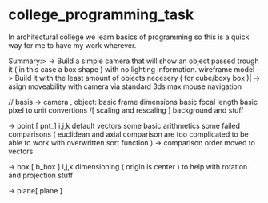 # college_programming_task
In architectural college we learn basics of programming so this is a quick way for me to have my work wherever.


Summary:>
  -> Build a simple camera that will show an object passed trough it ( in this case a box shape ) with no lighting information. wireframe model
  -> Build it with the least amount of objects necesery ( for cube/boxy box )|
  -> asign moveability with camera via standard 3ds max mouse navigation


// basis
  -> camera , object:
    basic frame dimensions 
    basic focal length
    basic pixel to unit convertions /[ scaling and rescaling ]
    background and stuff
   
  -> point [ pnt_]
    i,j,k default vectors
    some basic arithmetics
    some failed comparisons ( euclidean and axial comparison are too complicated to be able to work with overwritten sort function )
    -> comparison order moved to vectors

  -> box [ b_box ]
    i,j,k dimensioning ( origin is center ) to help with rotation and projection stuff
    
  -> plane[ plane ]
  
  
